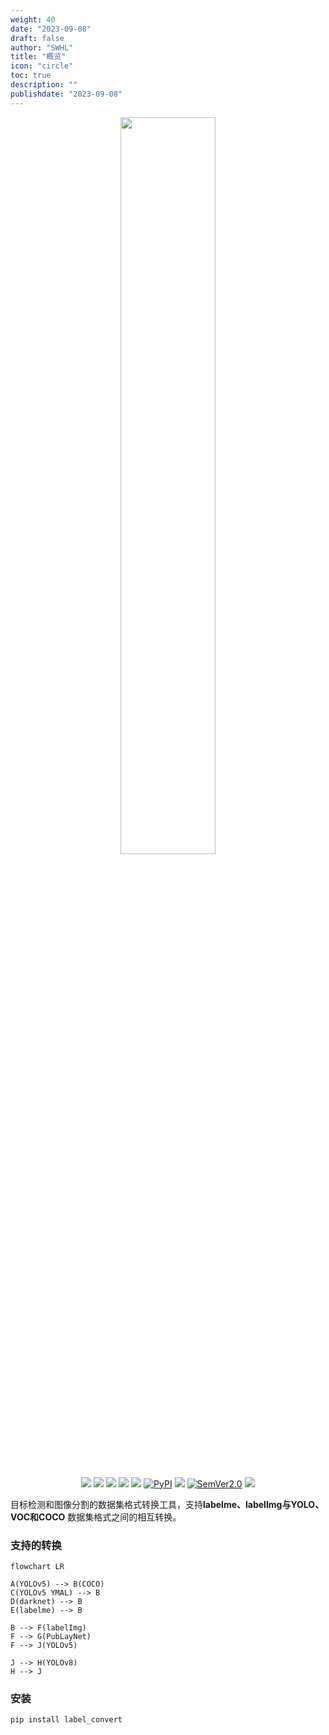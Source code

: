 ```yaml
---
weight: 40
date: "2023-09-08"
draft: false
author: "SWHL"
title: "概览"
icon: "circle"
toc: true
description: ""
publishdate: "2023-09-08"
---
```


<div align="center">
  <div align="center">
    <img src="https://github.com/RapidAI/LabelConvert/releases/download/v0/LabelConvertv3.png" width="55%" height="55%"/>
  </div>
  <br/>

  <a href=""><img src="https://img.shields.io/badge/Python->=3.6,<3.12-aff.svg"></a>
  <a href=""><img src="https://img.shields.io/badge/OS-Linux%2C%20Win%2C%20Mac-pink.svg"></a>
  <a href="https://github.com/RapidAI/LabelConvert/graphs/contributors"><img src="https://img.shields.io/github/contributors/RapidAI/LabelConvert?color=9ea"></a>
  <a href="https://github.com/RapidAI/LabelConvert/stargazers"><img src="https://img.shields.io/github/stars/RapidAI/LabelConvert?color=ccf" ></a>
  <a href="https://pepy.tech/project/label_convert"><img src="https://static.pepy.tech/badge/label_convert?period=total&units=abbreviation&left_color=grey&right_color=blue&left_text=Downloads"></a>
  <a href="https://pypi.org/project/label_convert/"><img alt="PyPI" src="https://img.shields.io/pypi/v/label_convert"></a>
  <a href="https://choosealicense.com/licenses/apache-2.0/"><img src="https://img.shields.io/badge/License-Apache%202-dfd.svg"></a>
  <a href="https://semver.org/"><img alt="SemVer2.0" src="https://img.shields.io/badge/SemVer-2.0-brightgreen"></a>
  <a href="https://github.com/psf/black"><img src="https://img.shields.io/badge/code%20style-black-000000.svg"></a>

</div>

目标检测和图像分割的数据集格式转换工具，支持**labelme、labelImg与YOLO、VOC和COCO** 数据集格式之间的相互转换。


### 支持的转换
```mermaid
flowchart LR

A(YOLOv5) --> B(COCO)
C(YOLOv5 YMAL) --> B
D(darknet) --> B
E(labelme) --> B

B --> F(labelImg)
F --> G(PubLayNet)
F --> J(YOLOv5)

J --> H(YOLOv8)
H --> J
```

### 安装
```bash {linenos=table}
pip install label_convert
```

